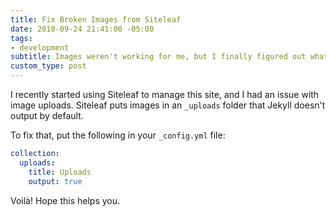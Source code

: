 ```yaml
---
title: Fix Broken Images from Siteleaf
date: 2018-09-24 21:41:00 -05:00
tags:
- development
subtitle: Images weren't working for me, but I finally figured out what was wrong
custom_type: post
---
```


I recently started using Siteleaf to manage this site, and I had an issue with image uploads. Siteleaf puts images in an `_uploads` folder that Jekyll doesn't output by default.

To fix that, put the following in your `_config.yml` file:

```yaml
collection:
  uploads:
    title: Uploads
    output: true
```

Voilà! Hope this helps you.
